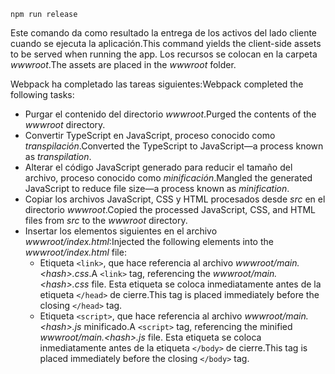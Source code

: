 ```console
npm run release
```

<span data-ttu-id="6d1ed-101">Este comando da como resultado la entrega de los activos del lado cliente cuando se ejecuta la aplicación.</span><span class="sxs-lookup"><span data-stu-id="6d1ed-101">This command yields the client-side assets to be served when running the app.</span></span> <span data-ttu-id="6d1ed-102">Los recursos se colocan en la carpeta *wwwroot*.</span><span class="sxs-lookup"><span data-stu-id="6d1ed-102">The assets are placed in the *wwwroot* folder.</span></span>

<span data-ttu-id="6d1ed-103">Webpack ha completado las tareas siguientes:</span><span class="sxs-lookup"><span data-stu-id="6d1ed-103">Webpack completed the following tasks:</span></span>

* <span data-ttu-id="6d1ed-104">Purgar el contenido del directorio *wwwroot*.</span><span class="sxs-lookup"><span data-stu-id="6d1ed-104">Purged the contents of the *wwwroot* directory.</span></span>
* <span data-ttu-id="6d1ed-105">Convertir TypeScript en JavaScript, proceso conocido como *transpilación*.</span><span class="sxs-lookup"><span data-stu-id="6d1ed-105">Converted the TypeScript to JavaScript&mdash;a process known as *transpilation*.</span></span>
* <span data-ttu-id="6d1ed-106">Alterar el código JavaScript generado para reducir el tamaño del archivo, proceso conocido como *minificación*.</span><span class="sxs-lookup"><span data-stu-id="6d1ed-106">Mangled the generated JavaScript to reduce file size&mdash;a process known as *minification*.</span></span>
* <span data-ttu-id="6d1ed-107">Copiar los archivos JavaScript, CSS y HTML procesados desde *src* en el directorio *wwwroot*.</span><span class="sxs-lookup"><span data-stu-id="6d1ed-107">Copied the processed JavaScript, CSS, and HTML files from *src* to the *wwwroot* directory.</span></span>
* <span data-ttu-id="6d1ed-108">Insertar los elementos siguientes en el archivo *wwwroot/index.html*:</span><span class="sxs-lookup"><span data-stu-id="6d1ed-108">Injected the following elements into the *wwwroot/index.html* file:</span></span>
    * <span data-ttu-id="6d1ed-109">Etiqueta `<link>`, que hace referencia al archivo *wwwroot/main.\<hash\>.css*.</span><span class="sxs-lookup"><span data-stu-id="6d1ed-109">A `<link>` tag, referencing the *wwwroot/main.\<hash\>.css* file.</span></span> <span data-ttu-id="6d1ed-110">Esta etiqueta se coloca inmediatamente antes de la etiqueta `</head>` de cierre.</span><span class="sxs-lookup"><span data-stu-id="6d1ed-110">This tag is placed immediately before the closing `</head>` tag.</span></span>
    * <span data-ttu-id="6d1ed-111">Etiqueta `<script>`, que hace referencia al archivo *wwwroot/main.\<hash\>.js* minificado.</span><span class="sxs-lookup"><span data-stu-id="6d1ed-111">A `<script>` tag, referencing the minified *wwwroot/main.\<hash\>.js* file.</span></span> <span data-ttu-id="6d1ed-112">Esta etiqueta se coloca inmediatamente antes de la etiqueta `</body>` de cierre.</span><span class="sxs-lookup"><span data-stu-id="6d1ed-112">This tag is placed immediately before the closing `</body>` tag.</span></span>